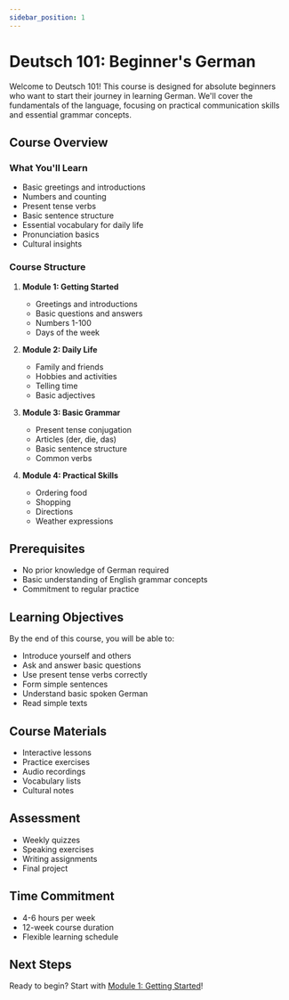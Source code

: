 ```yaml
---
sidebar_position: 1
---
```


# Deutsch 101: Beginner's German

Welcome to Deutsch 101! This course is designed for absolute beginners who want to start their journey in learning German. We'll cover the fundamentals of the language, focusing on practical communication skills and essential grammar concepts.

## Course Overview

### What You'll Learn
- Basic greetings and introductions
- Numbers and counting
- Present tense verbs
- Basic sentence structure
- Essential vocabulary for daily life
- Pronunciation basics
- Cultural insights

### Course Structure
1. **Module 1: Getting Started**
   - Greetings and introductions
   - Basic questions and answers
   - Numbers 1-100
   - Days of the week

2. **Module 2: Daily Life**
   - Family and friends
   - Hobbies and activities
   - Telling time
   - Basic adjectives

3. **Module 3: Basic Grammar**
   - Present tense conjugation
   - Articles (der, die, das)
   - Basic sentence structure
   - Common verbs

4. **Module 4: Practical Skills**
   - Ordering food
   - Shopping
   - Directions
   - Weather expressions

## Prerequisites
- No prior knowledge of German required
- Basic understanding of English grammar concepts
- Commitment to regular practice

## Learning Objectives
By the end of this course, you will be able to:
- Introduce yourself and others
- Ask and answer basic questions
- Use present tense verbs correctly
- Form simple sentences
- Understand basic spoken German
- Read simple texts

## Course Materials
- Interactive lessons
- Practice exercises
- Audio recordings
- Vocabulary lists
- Cultural notes

## Assessment
- Weekly quizzes
- Speaking exercises
- Writing assignments
- Final project

## Time Commitment
- 4-6 hours per week
- 12-week course duration
- Flexible learning schedule

## Next Steps
Ready to begin? Start with [Module 1: Getting Started](./module-1/getting-started)! 